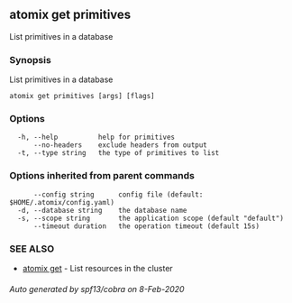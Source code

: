 ## atomix get primitives

List primitives in a database

### Synopsis

List primitives in a database

```
atomix get primitives [args] [flags]
```

### Options

```
  -h, --help          help for primitives
      --no-headers    exclude headers from output
  -t, --type string   the type of primitives to list
```

### Options inherited from parent commands

```
      --config string      config file (default: $HOME/.atomix/config.yaml)
  -d, --database string    the database name
  -s, --scope string       the application scope (default "default")
      --timeout duration   the operation timeout (default 15s)
```

### SEE ALSO

* [atomix get](atomix_get.md)	 - List resources in the cluster

###### Auto generated by spf13/cobra on 8-Feb-2020
